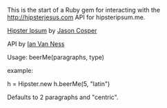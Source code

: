 This is the start of a Ruby gem for interacting with the http://hipsterjesus.com API for hipsteripsum.me.

[Hipster Ipsum](http://hipsteripsum.me) by [Jason Cosper](http://jasoncosper.com/)

API by [Ian Van Ness](http://ianvanness.com/)

Usage: beerMe(paragraphs, type)

example:

h = Hipster.new
h.beerMe(5, "latin")

Defaults to 2 paragraphs and "centric".